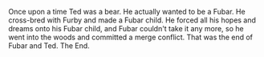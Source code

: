 Once upon a time Ted was a bear. He actually wanted to be a Fubar. He cross-bred with Furby and made a Fubar child. He forced all his hopes and dreams onto his Fubar child, and Fubar couldn't take it any more, so he went into the woods and committed a merge conflict. That was the end of Fubar and Ted. The End.
